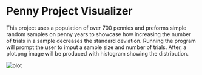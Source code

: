 # Penny Project Visualizer

This project uses a population of over 700 pennies and preforms simple random samples on penny years to showcase how increasing the number of trials in a sample decreases the standard deviation. Running the program will prompt the user to imput a sample size and number of trials. After, a plot.png image will be produced with histogram showing the distribution.

![plot](https://user-images.githubusercontent.com/87237185/196013086-5bde995f-6468-41ed-ac01-51dbf1bdb760.png)
